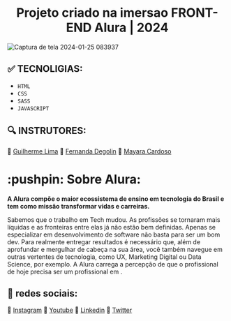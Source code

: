 <h1 align="center">
  Projeto criado na imersao FRONT-END Alura | 2024
</h1>

![Captura de tela 2024-01-25 083937](https://github.com/darneees/Alurafy/assets/79709843/4c45abde-8b6b-4620-abe8-e91e7d1cecbc)


## :white_check_mark: TECNOLIGIAS:

- ``HTML``
- ``CSS``
- ``SASS``
- ``JAVASCRIPT``

## :mag: INSTRUTORES:

:100: [Guilherme Lima](https://www.linkedin.com/in/guilherme-lima-458925178/)
:100: [Fernanda Degolin](https://www.linkedin.com/in/fernandadegolin/)
:100: [Mayara Cardoso](https://www.linkedin.com/in/mayara-cardoso-556a45162/)

<h1>
  :pushpin: Sobre  Alura:
</h1>

<strong>
  A Alura compõe o maior ecossistema de ensino em tecnologia do Brasil e tem como missão transformar vidas e carreiras.
</strong>

<p>
  Sabemos que o trabalho em Tech mudou. As profissões se tornaram mais líquidas e as fronteiras entre elas já não estão bem definidas. Apenas se especializar em desenvolvimento de software não basta para ser um bom dev. Para realmente entregar resultados é necessário que, além de aprofundar e mergulhar de cabeça na sua área, você também navegue em outras vertentes de tecnologia, como UX, Marketing Digital ou Data Science, por exemplo. A Alura carrega a percepção de que o profissional de hoje precisa ser um profissional em <T>.
</p>

## :link: redes sociais:

:triangular_flag_on_post: [Instagram](https://www.instagram.com/aluraonline/)
:triangular_flag_on_post: [Youtube](https://www.youtube.com/@alura)
:triangular_flag_on_post: [Linkedin](https://www.linkedin.com/school/aluracursos/)
:triangular_flag_on_post: [Twitter](https://twitter.com/AluraOnline)

